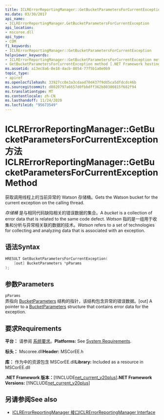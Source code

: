 ```yaml
---
title: ICLRErrorReportingManager::GetBucketParametersForCurrentException 方法
ms.date: 03/30/2017
api_name:
- ICLRErrorReportingManager.GetBucketParametersForCurrentException
api_location:
- mscoree.dll
api_type:
- COM
f1_keywords:
- ICLRErrorReportingManager::GetBucketParametersForCurrentException
helpviewer_keywords:
- ICLRErrorReportingManager::GetBucketParametersForCurrentException method [.NET Framework hosting]
- GetBucketParametersForCurrentException method [.NET Framework hosting]
ms.assetid: a13ec8a6-8e18-4acb-8054-77f5b1a0e0b9
topic_type:
- apiref
ms.openlocfilehash: 33927cc0e3a3cdaad70d437f9dd5ca5dfdcdc46b
ms.sourcegitcommit: d8020797a6657d0fbbdff362b80300815f682f94
ms.translationtype: MT
ms.contentlocale: zh-CN
ms.lasthandoff: 11/24/2020
ms.locfileid: "95673549"
---
```

# <a name="iclrerrorreportingmanagergetbucketparametersforcurrentexception-method"></a><span data-ttu-id="3b521-102">ICLRErrorReportingManager::GetBucketParametersForCurrentException 方法</span><span class="sxs-lookup"><span data-stu-id="3b521-102">ICLRErrorReportingManager::GetBucketParametersForCurrentException Method</span></span>

<span data-ttu-id="3b521-103">获取调用线程上的当前异常的 Watson 存储桶。</span><span class="sxs-lookup"><span data-stu-id="3b521-103">Gets the Watson bucket for the current exception on the calling thread.</span></span>  
  
 <span data-ttu-id="3b521-104">*存储桶* 是与相同代码缺陷相关的错误数据的集合。</span><span class="sxs-lookup"><span data-stu-id="3b521-104">A *bucket* is a collection of error data that is related to the same code defect.</span></span> <span data-ttu-id="3b521-105">*Watson* 指的是一组用于收集和分析与异常相关联的数据的技术。</span><span class="sxs-lookup"><span data-stu-id="3b521-105">*Watson* refers to a set of technologies for collecting and analyzing data that is associated with an exception.</span></span>  
  
## <a name="syntax"></a><span data-ttu-id="3b521-106">语法</span><span class="sxs-lookup"><span data-stu-id="3b521-106">Syntax</span></span>  
  
```cpp  
HRESULT GetBucketParametersForCurrentException(  
    [out] BucketParameters *pParams  
);  
```  
  
## <a name="parameters"></a><span data-ttu-id="3b521-107">参数</span><span class="sxs-lookup"><span data-stu-id="3b521-107">Parameters</span></span>  

 `pParams`  
 <span data-ttu-id="3b521-108">弄指向 [BucketParameters](bucketparameters-structure.md) 结构的指针，该结构包含异常的错误数据。</span><span class="sxs-lookup"><span data-stu-id="3b521-108">[out] A pointer to a [BucketParameters](bucketparameters-structure.md) structure that contains error data for the exception.</span></span>  
  
## <a name="requirements"></a><span data-ttu-id="3b521-109">要求</span><span class="sxs-lookup"><span data-stu-id="3b521-109">Requirements</span></span>  

 <span data-ttu-id="3b521-110">**平台：** 请参阅 [系统要求](../../get-started/system-requirements.md)。</span><span class="sxs-lookup"><span data-stu-id="3b521-110">**Platforms:** See [System Requirements](../../get-started/system-requirements.md).</span></span>  
  
 <span data-ttu-id="3b521-111">**标头：** Mscoree.dll</span><span class="sxs-lookup"><span data-stu-id="3b521-111">**Header:** MSCorEE.h</span></span>  
  
 <span data-ttu-id="3b521-112">**库：** 作为中的资源包含 MSCorEE.dll</span><span class="sxs-lookup"><span data-stu-id="3b521-112">**Library:** Included as a resource in MSCorEE.dll</span></span>  
  
 <span data-ttu-id="3b521-113">**.NET Framework 版本：**[!INCLUDE[net_current_v20plus](../../../../includes/net-current-v20plus-md.md)]</span><span class="sxs-lookup"><span data-stu-id="3b521-113">**.NET Framework Versions:** [!INCLUDE[net_current_v20plus](../../../../includes/net-current-v20plus-md.md)]</span></span>  
  
## <a name="see-also"></a><span data-ttu-id="3b521-114">另请参阅</span><span class="sxs-lookup"><span data-stu-id="3b521-114">See also</span></span>

- [<span data-ttu-id="3b521-115">ICLRErrorReportingManager 接口</span><span class="sxs-lookup"><span data-stu-id="3b521-115">ICLRErrorReportingManager Interface</span></span>](iclrerrorreportingmanager-interface.md)
